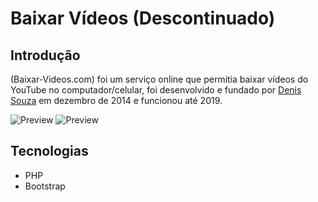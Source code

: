 # Baixar Vídeos (Descontinuado)

## Introdução
(Baixar-Videos.com) foi um serviço online que permitia baixar vídeos do YouTube no computador/celular, foi desenvolvido e fundado por <a target="_blank" href="https://www.linkedin.com/in/denis-souzaa/">Denis Souza</a> em dezembro de 2014 e funcionou até 2019.

![Preview](https://i.imgur.com/tIAQ6yW.png)
![Preview](https://i.imgur.com/8hzt5Bg.png)

## Tecnologias

* PHP
* Bootstrap


